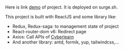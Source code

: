 Here is link [demo](http://jiraclone-hqd.surge.sh) of project. It is deployed on surge.sh.

This project is built with ReactJS and some library like:
  - Redux, Redux-saga: to management state of project
  - React-router-dom v6: Redirect page
  - Axios: Call APIs of [Cyberlearn](http://casestudy.cyberlearn.vn/swagger/index.html)
  - And another library: antd, formik, yup, tailwindcss,...
